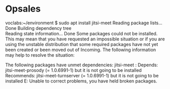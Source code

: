 # Opsales

voclabs:~/environment $ sudo apt install jitsi-meet
Reading package lists... Done
Building dependency tree       
Reading state information... Done
Some packages could not be installed. This may mean that you have
requested an impossible situation or if you are using the unstable
distribution that some required packages have not yet been created
or been moved out of Incoming.
The following information may help to resolve the situation:

The following packages have unmet dependencies:
 jitsi-meet : Depends: jitsi-meet-prosody (= 1.0.6991-1) but it is not going to be installed
              Recommends: jitsi-meet-turnserver (= 1.0.6991-1) but it is not going to be installed
E: Unable to correct problems, you have held broken packages.
